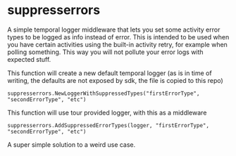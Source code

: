 # suppresserrors

A simple temporal logger middleware that lets you set some activity error types to be logged as info instead of error. This is intended to be used when you have certain activities using the built-in activity retry, for example when polling something. This way you will not pollute your error logs with expected stuff.

This function will create a new default temporal logger (as is in time of writing, the defaults are not exposed by sdk, the file is copied to this repo)
```
suppresserrors.NewLoggerWithSuppressedTypes("firstErrorType", "secondErrorType", "etc")
```

This function will use tour provided logger, with this as a middleware
```
suppresserrors.AddSuppressedErrorTypes(logger, "firstErrorType", "secondErrorType", "etc")
```

A super simple solution to a weird use case.
